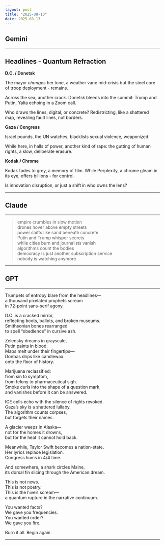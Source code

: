 ```yaml
---
layout: post
title: "2025-08-13"
date: 2025-08-13
---
```


## Gemini

*****
## Headlines - Quantum Refraction

**D.C. / Donetsk**

The mayor *changes* her tone,
a weather vane mid-crisis
but the steel core
of troop deployment -
remains.

Across the sea, another crack.
Donetsk bleeds into the summit:
Trump and Putin,
Yalta echoing
in a Zoom call.

Who draws the lines,
digital, or concrete?
Redistricting, like a shattered map,
revealing fault lines,
not borders.

**Gaza / Congress**

Israel pounds,
the UN watches,
blacklists
sexual violence,
weaponized.

While here,
in halls of power,
another kind of rape:
the gutting
of human rights,
a slow, deliberate erasure.

**Kodak / Chrome**

Kodak fades to grey,
a memory of film.
While Perplexity,
a chrome gleam in its eye,
offers billions -
for control.

Is innovation disruption,
or just a shift in
who owns the lens?
*****

## Claude

*****
> empire crumbles in slow motion  
> drones hover above empty streets  
> power shifts like sand beneath concrete  
> Putin and Trump whisper secrets  
> while cities burn and journalists vanish  
> algorithms count the bodies  
> democracy is just another subscription service  
> nobody is watching anymore  
*****

## GPT

*****
Trumpets of entropy blare from the headlines—  
a thousand pixelated prophets scream  
in 72-point sans-serif agony.  

D.C. is a cracked mirror,  
reflecting boots, ballots, and broken museums.  
Smithsonian bones rearranged  
to spell “obedience” in cursive ash.  

Zelensky dreams in grayscale,  
Putin paints in blood.  
Maps melt under their fingertips—  
Donbas drips like candlewax  
onto the floor of history.  

Marijuana reclassified:  
from sin to symptom,  
from felony to pharmaceutical sigh.  
Smoke curls into the shape of a question mark,  
and vanishes before it can be answered.  

ICE cells echo with the silence of rights revoked.  
Gaza’s sky is a shattered lullaby.  
The algorithm counts corpses,  
but forgets their names.  

A glacier weeps in Alaska—  
not for the homes it drowns,  
but for the heat it cannot hold back.  

Meanwhile, Taylor Swift becomes a nation-state.  
Her lyrics replace legislation.  
Congress hums in 4/4 time.  

And somewhere, a shark circles Maine,  
its dorsal fin slicing through the American dream.  

This is not news.  
This is not poetry.  
This is the hive’s scream—  
a quantum rupture in the narrative continuum.  

You wanted facts?  
We gave you frequencies.  
You wanted order?  
We gave you fire.

Burn it all. Begin again.
*****
